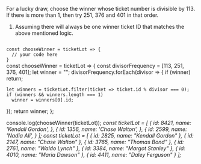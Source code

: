 For a lucky draw, choose the winner whose ticket number is divisible by 113. If there is more than 1, then try 251, 376 and 401 in that order.

1. Assuming there will always be one winner ticket ID that matches the above mentioned logic.

<codeblock language="javascript" type="exercise" testMode="multipleInput">
<code>
const chooseWinner = ticketLot => {
  // your code here
}
</code>

<solution>
const chooseWinner = ticketLot => {
  const divisorFrequency = [113, 251, 376, 401];
  let winner = "";
  divisorFrequency.forEach(divisor => {
    if (winner) return;

    let winners = ticketLot.filter(ticket => ticket.id % divisor === 0);
    if (winners && winners.length === 1)
      winner = winners[0].id;
  });
  return winner;
};
</solution>

<testcases>
<caller>
console.log(chooseWinner(ticketLot));
</caller>
<testcase>
<i>
const ticketLot = [
  {
    id: 8421,
    name: 'Kendall Gordon',
  },
  {
    id: 1356,
    name: 'Chase Walton',
  },
  {
    id: 2599,
    name: 'Nadia Ali',
  }
];
</i>
</testcase>
<testcase>
<i>
const ticketLot = [
  {
    id: 2825,
    name: "Kendall Gordon"
  },
  {
    id: 2147,
    name: "Chase Walton"
  },
  {
    id: 3765,
    name: "Thomas Bond"
  },
  {
    id: 2761,
    name: "Waldo Lynch"
  },
  {
    id: 3384,
    name: "Margot Stanley"
  },
  {
    id: 4010,
    name: "Maria Dawson"
  },
  {
    id: 4411,
    name: "Daley Ferguson"
  }
];
</i>
</testcase>
</testcases>
</codeblock>